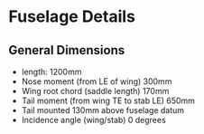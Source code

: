 # Fuselage Details

## General Dimensions
* length: 1200mm 
* Nose moment (from LE of wing) 300mm
* Wing root chord (saddle length) 170mm
* Tail moment (from wing TE to stab LE) 650mm
* Tail mounted 130mm above fuselage datum
* Incidence angle (wing/stab) 0 degrees
